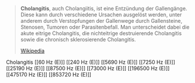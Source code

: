 > **Cholangitis**, auch Cholangiitis, ist eine Entzündung der Gallengänge. Diese kann durch verschiedene Ursachen ausgelöst werden, unter anderem durch Verstopfungen der Gallenwege durch Gallensteine, Stenosen, Tumoren oder Parasitenbefall. Man unterscheidet dabei die akute eitrige Cholangitis, die nichteitrige destruierende Cholangitis sowie die chronisch sklerosierende Cholangitis.
>
> [Wikipedia](https://de.wikipedia.org/wiki/Cholangitis)

Cholangitis
[[60 Hz (E)]]
[[240 Hz (E)]]
[[5690 Hz (E)]]
[[7250 Hz (E)]]
[[25190 Hz (E)]]
[[87500 Hz (E)]]
[[73000 Hz (E)]]
[[196500 Hz (E)]]
[[475170 Hz (E)]]
[[853720 Hz (E)]]